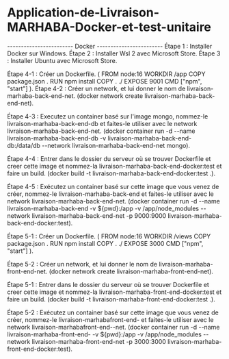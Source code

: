 # Application-de-Livraison-MARHABA-Docker-et-test-unitaire

------------------------ Docker ------------------------
Étape 1 : Installer Docker sur Windows.
Étape 2 : Installer Wsl 2 avec Microsoft Store.
Étape 3 : Installer Ubuntu avec Microsoft Store.

<!-- Les étapes pour back-end -->
Étape 4-1 : Créer un Dockerfile.
    (
        FROM node:16
        WORKDIR /app
        COPY package.json .
        RUN npm install
        COPY . ./
        EXPOSE 9001
        CMD ["npm", "start"]
    ).
Étape 4-2 : Créer un network, et lui donner le nom de livraison-marhaba-back-end-net.
(docker network create livraison-marhaba-back-end-net).

Étape 4-3 : Executez un container basé sur l'image mongo, nommez-le livraison-marhaba-back-end-db et faites-le utiliser avec le network livraison-marhaba-back-end-net.
(docker container run -d --name livraison-marhaba-back-end-db -v livraison-marhaba-back-end-db:/data/db --network livraison-marhaba-back-end-net mongo).

Étape 4-4 : Entrer dans le dossier du serveur où se trouver Dockerfile et creer cette image et nommez-la livraison-marhaba-back-end-docker:test et faire un build.
(docker build -t livraison-marhaba-back-end-docker:test .).

Étape 4-5 : Exécutez un container basé sur cette image que vous venez de créer, nommez-le livraison-marhaba-back-end et faites-le utiliser avec le network livraison-marhaba-back-end-net.
(docker container run -d --name livraison-marhaba-back-end -v ${pwd}:/app -v /app/node_modules --network livraison-marhaba-back-end-net -p 9000:9000 livraison-marhaba-back-end-docker:test).

<!-- Les étapes pour front-end -->
Étape 5-1 : Créer un Dockerfile.
    (
        FROM node:16
        WORKDIR /views
        COPY package.json .
        RUN npm install
        COPY . ./
        EXPOSE 3000
        CMD ["npm", "start"]
    ).

Étape 5-2 : Créer un network, et lui donner le nom de livraison-marhaba-front-end-net.
(docker network create livraison-marhaba-front-end-net).

Étape 5-1 : Entrer dans le dossier du serveur où se trouver Dockerfile et creer cette image et nommez-la livraison-marhaba-front-end-docker:test et faire un build.
(docker build -t livraison-marhaba-front-end-docker:test .).

Étape 5-2 : Exécutez un container basé sur cette image que vous venez de créer, nommez-le livraison-marhabafront-end- et faites-le utiliser avec le network livraison-marhabafront-end--net.
(docker container run -d --name livraison-marhaba-front-end- -v ${pwd}:/app -v /app/node_modules --network livraison-marhaba-front-end-net -p 3000:3000 livraison-marhaba-front-end-docker:test).
